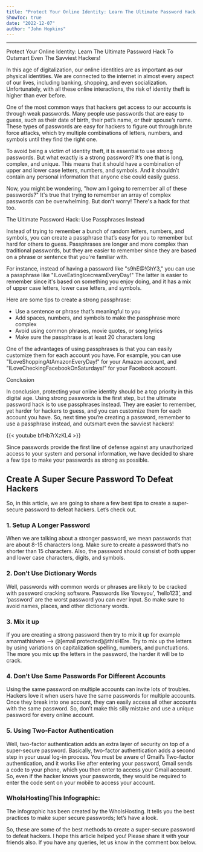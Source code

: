 ```yaml
---
title: "Protect Your Online Identity: Learn The Ultimate Password Hack To Outsmart Even The Savviest Hackers!"
ShowToc: true 
date: "2022-12-07"
author: "John Hopkins"
---
```

*****
Protect Your Online Identity: Learn The Ultimate Password Hack To Outsmart Even The Savviest Hackers!

In this age of digitalization, our online identities are as important as our physical identities. We are connected to the internet in almost every aspect of our lives, including banking, shopping, and even socialization. Unfortunately, with all these online interactions, the risk of identity theft is higher than ever before.

One of the most common ways that hackers get access to our accounts is through weak passwords. Many people use passwords that are easy to guess, such as their date of birth, their pet’s name, or their spouse’s name. These types of passwords are easy for hackers to figure out through brute force attacks, which try multiple combinations of letters, numbers, and symbols until they find the right one.

To avoid being a victim of identity theft, it is essential to use strong passwords. But what exactly is a strong password? It’s one that is long, complex, and unique. This means that it should have a combination of upper and lower case letters, numbers, and symbols. And it shouldn’t contain any personal information that anyone else could easily guess.

Now, you might be wondering, "how am I going to remember all of these passwords?" It's true that trying to remember an array of complex passwords can be overwhelming. But don't worry! There's a hack for that too.

The Ultimate Password Hack: Use Passphrases Instead

Instead of trying to remember a bunch of random letters, numbers, and symbols, you can create a passphrase that’s easy for you to remember but hard for others to guess. Passphrases are longer and more complex than traditional passwords, but they are easier to remember since they are based on a phrase or sentence that you're familiar with.

For instance, instead of having a password like "s9hE@!GhY3," you can use a passphrase like "ILoveEatingIcecreamEveryDay!" The latter is easier to remember since it's based on something you enjoy doing, and it has a mix of upper case letters, lower case letters, and symbols.

Here are some tips to create a strong passphrase:

- Use a sentence or phrase that’s meaningful to you
- Add spaces, numbers, and symbols to make the passphrase more complex
- Avoid using common phrases, movie quotes, or song lyrics
- Make sure the passphrase is at least 20 characters long

One of the advantages of using passphrases is that you can easily customize them for each account you have. For example, you can use "ILoveShoppingAtAmazonEveryDay!" for your Amazon account, and "ILoveCheckingFacebookOnSaturdays!" for your Facebook account.

Conclusion

In conclusion, protecting your online identity should be a top priority in this digital age. Using strong passwords is the first step, but the ultimate password hack is to use passphrases instead. They are easier to remember, yet harder for hackers to guess, and you can customize them for each account you have. So, next time you’re creating a password, remember to use a passphrase instead, and outsmart even the savviest hackers!

{{< youtube bfHb7rXzKL4 >}} 



Since passwords provide the first line of defense against any unauthorized access to your system and personal information, we have decided to share a few tips to make your passwords as strong as possible.

 
## Create A Super Secure Password To Defeat Hackers


So, in this article, we are going to share a few best tips to create a super-secure password to defeat hackers. Let’s check out.

 
### 1. Setup A Longer Password



When we are talking about a stronger password, we mean passwords that are about 8-15 characters long. Make sure to create a password that’s no shorter than 15 characters. Also, the password should consist of both upper and lower case characters, digits, and symbols.

 
### 2. Don’t Use Dictionary Words



Well, passwords with common words or phrases are likely to be cracked with password cracking software. Passwords like ‘iloveyou’, ‘hello123’, and ‘password’ are the worst password you can ever input. So make sure to avoid names, places, and other dictionary words.

 
### 3. Mix it up



If you are creating a strong password then try to mix it up for example amarnathishere –> @[email protected]@th!sHEre. Try to mix up the letters by using variations on capitalization spelling, numbers, and punctuations. The more you mix up the letters in the password, the harder it will be to crack.

 
### 4. Don’t Use Same Passwords For Different Accounts



Using the same password on multiple accounts can invite lots of troubles. Hackers love it when users have the same passwords for multiple accounts. Once they break into one account, they can easily access all other accounts with the same password. So, don’t make this silly mistake and use a unique password for every online account.

 
### 5. Using Two-Factor Authentication



Well, two-factor authentication adds an extra layer of security on top of a super-secure password. Basically, two-factor authentication adds a second step in your usual log-in process.
You must be aware of Gmail’s Two-factor authentication, and it works like after entering your password, Gmail sends a code to your phone, which you then enter to access your Gmail account.
So, even if the hacker knows your passwords, they would be required to enter the code sent on your mobile to access your account.

 
### WhoIsHostingThis Infographic:


The infographic has been created by the WhoIsHosting. It tells you the best practices to make super secure passwords; let’s have a look.

So, these are some of the best methods to create a super-secure password to defeat hackers. I hope this article helped you! Please share it with your friends also. If you have any queries, let us know in the comment box below.





